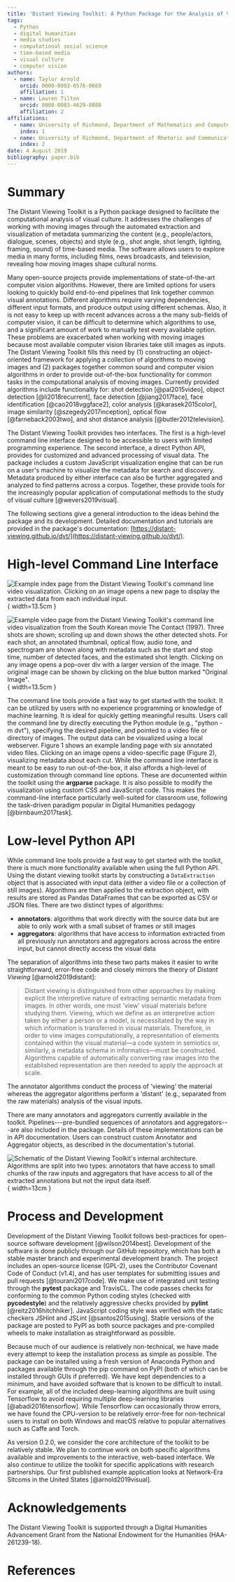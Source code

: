 ```yaml
---
title: 'Distant Viewing Toolkit: A Python Package for the Analysis of Visual Culture'
tags:
  - Python
  - digital humanities
  - media studies
  - computational social science
  - time-based media
  - visual culture
  - computer vision
authors:
  - name: Taylor Arnold
    orcid: 0000-0003-0576-0669
    affiliation: 1
  - name: Lauren Tilton
    orcid: 0000-0003-4629-8888
    affiliation: 2
affiliations:
  - name: University of Richmond, Department of Mathematics and Computer Science
    index: 1
  - name: University of Richmond, Department of Rhetoric and Communication Studies
    index: 2
date: 4 August 2019
bibliography: paper.bib
---
```


# Summary

The Distant Viewing Toolkit is a Python package designed to facilitate the
computational analysis of visual culture. It addresses the challenges of
working with moving images through the automated
extraction and visualization of metadata summarizing the content
(e.g., people/actors, dialogue, scenes, objects) and style (e.g., shot angle,
shot length, lighting, framing, sound) of time-based
media. The software allows users to explore media in many forms, including
films, news broadcasts, and television, revealing how moving images
shape cultural norms.

Many open-source projects provide implementations of state-of-the-art computer
vision algorithms. However, there are limited options for users looking to
quickly build end-to-end pipelines that link together common visual annotations.
Different algorithms require varying dependencies, different input formats, and
produce output using different schemas. Also, it is not easy to keep up with
recent advances across a the many sub-fields of computer vision, it can be
difficult to determine which algorithms to use, and a significant amount of work
to manually test every available option. These problems are exacerbated
when working with moving images because most available computer vision
libraries take still images as inputs.
The Distant Viewing Toolkit fills this need by
(1) constructing an object-oriented framework for applying a collection of
algorithms to moving images and (2) packages together common sound and computer
vision algorithms in order to provide out-of-the-box functionality for common
tasks in the computational analysis of moving images. Currently provided
algorithms include functionaltiy for: shot detection [@pal2015video],
object detection [@li2018recurrent], face detection [@jiang2017face],
face identification [@cao2018vggface2], color analysis [@karasek2015color],
image similarity [@szegedy2017inception], optical flow [@farneback2003two], and
shot distance analysis [@butler2012television].

The Distant Viewing Toolkit provides two interfaces. The first is a high-level
command line interface designed to be accessible to users with limited
programming experience. The second interface, a direct Python API, provides
for customized and advanced processing of visual data. The package includes a
custom JavaScript visualization engine that can be run on a user's machine to
visualize the metadata for search and discovery. Metadata produced by either
interface can also be further aggregated and analyzed to find patterns across
a corpus. Together, these provide tools for the increasingly popular
application of computational methods to the study of visual
culture [@wevers2019visual].

The following sections give a general introduction to the ideas behind the
package and its development. Detailed documentation and tutorials are
provided in the package's documentation:
[https://distant-viewing.github.io/dvt/](https://distant-viewing.github.io/dvt/).

# High-level Command Line Interface

![Example index page from the Distant Viewing Toolkit's command line video
visualization. Clicking on an image opens a new page to display the extracted
data from each individual input.](./img/dvt-main-view.png){ width=13.5cm }

![Example video page from the Distant Viewing Toolkit's command line
video visualization from the South Korean movie *The Contact* (1997).
Three shots are shown; scrolling up and down shows the other
detected shots. For each shot, an annotated thumbnail, optical flow, audio tone,
and spectrogram are shown along with metadata such as the start and stop time,
number of detected faces, and the estimated shot length. Clicking on any image
opens a pop-over div with a larger version of the image. The original image can
be shown by clicking on the blue button marked
"Original Image".](./img/dvt-video-view.png){ width=13.5cm }

The command line tools provide a fast way to get started with the toolkit. It
can be utilized by users with no experience programming or knowledge of
machine learning. It is ideal for quickly getting
meaningful results. Users call the command line by directly executing the
Python module (e.g., "python -m dvt"), specifying the desired pipeline, and
pointed to a video file or directory of images. The output data
can be visualized using a local webserver. Figure 1 shows an example landing
page with six annotated video files. Clicking on an image opens a video-specific
page (Figure 2), visualizing metadata about each cut. While the command line
interface is meant to be easy to run out-of-the-box, it also affords a
high-level of customization through command line options. These are documented
within the toolkit using the **argparse** package. It is also possible to
modify the visualization using custom CSS and JavaScript code. This makes the
command-line interface particularly well-suited for classroom use, following
the task-driven paradigm popular in Digital Humanities pedagogy
[@birnbaum2017task].

# Low-level Python API

While command line tools provide a fast way to get started with the toolkit,
there is much more functionality available when using the full Python API.
Using the distant viewing toolkit starts by constructing a `DataExtraction`
object that is associated with input data (either a video file or a
collection of still images). Algorithms are then applied to the extraction
object, with results are stored as Pandas DataFrames that can be exported as
CSV or JSON files. There are two distinct types of algorithms:

- **annotators**: algorithms that work directly with the source data
but are able to only work with a small subset of frames or still images
- **aggregators**: algorithms that have access to information extracted
from all previously run annotators and aggregators across across the entire
input, but cannot directly access the visual data

The separation of algorithms into these two parts makes it easier to write
straightforward, error-free code and closely mirrors the theory of
*Distant Viewing* [@arnold2019distant]:

> Distant viewing is distinguished from other approaches by making explicit
> the interpretive nature of extracting semantic metadata from images.
> In other words, one must 'view' visual materials before studying them.
> Viewing,  which  we  define  as an interpretive action taken by either a
> person or a model, is necessitated by  the  way  in  which  information  is
> transferred  in visual materials. Therefore, in order to view images
> computationally,  a  representation  of  elements  contained within the
> visual material—a code system in semiotics  or,  similarly,  a  metadata
> schema  in  informatics—must  be  constructed.  Algorithms  capable  of
> automatically  converting  raw  images  into the  established  representation
> are  then  needed  to apply  the  approach  at  scale.

The annotator algorithms conduct the process of 'viewing' the material whereas
the aggregator algorithms perform a 'distant' (e.g., separated from the raw
materials) analysis of the visual inputs.

There are many annotators and aggregators currently available in the toolkit.
Pipelines---pre-bundled sequences of annotators and aggregators---are also
included in the package.  Details of these implementations can be in API
documentation. Users can construct custom Annotator and Aggregator objects,
as described in the documentation's tutorial.

![Schematic of the Distant Viewing Toolkit's internal architecture. Algorithms
are split into two types: annotators that have access to small chunks of the
raw inputs and aggregators that have access to all of the extracted annotations
but not the input data itself.](./img/process.png){ width=13cm }

# Process and Development

Development of the Distant Viewing Toolkit follows best-practices for
open-source software development [@wilson2014best].
Development of the software is done publicly through our GitHub repository,
which has both a stable master branch and experimental development branch.
The project includes an open-source license (GPL-2), uses the Contributor
Covenant Code of Conduct (v1.4), and has user templates for submitting issues
and pull requests [@tourani2017code].
We make use of integrated unit testing through the **pytest** package and
TravisCL. The code passes checks for conforming to the common
Python coding styles (checked with **pycodestyle**) and the relatively
aggressive checks provided by **pylint** [@reitz2016hitchhiker]. JavaScript
coding style was verified with the static checkers JSHint and JSLint
[@santos2015using]. Stable
versions of the package are posted to PyPI as both source packages and
pre-compiled wheels to make installation as straightforward as possible.

Because much of our audience is relatively non-technical, we have made every
attempt to keep the installation process as simple as possible. The package
can be installed using a fresh version of Anaconda Python and packages
available through the pip command on PyPI (both of which can be installed
through GUIs if preferred). We have kept dependencies to a minimum, and have
avoided software that is known to be difficult to install. For example, all of
the included deep-learning algorithms are built using Tensorflow to avoid
requiring multiple deep-learning libraries [@abadi2016tensorflow]. While
Tensorflow can occasionally throw errors, we have found the CPU-version to be
relatively error-free for non-technical users to install on both Windows and
macOS relative to popular alternatives such as Caffe and Torch.

As version 0.2.0, we consider the core architecture of the toolkit to be
relatively stable. We plan to continue work on both specific algorithms
available and improvements to the interactive, web-based interface. We also
continue to utilize the toolkit for specific applications with research
partnerships. Our first published example application looks at Network-Era
Sitcoms in the United States [@arnold2019visual].

# Acknowledgements

The Distant Viewing Toolkit is supported through a Digital Humanities
Advancement Grant from the National Endowment for the Humanities
(HAA-261239-18).

# References
